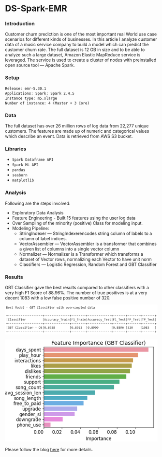 # DS-Spark-EMR

### Introduction

Customer churn prediction is one of the most important real World use case scenarios for different kinds of businesses. In this article I analyze customer data of a music service company to build a model which can predict the customer churn rate. The full dataset is 12 GB in size and to be able to analyze such a large dataset, Amazon Elastic MapReduce service is leveraged. The service is used to create a cluster of nodes with preinstalled open source tool — Apache Spark.

### Setup

```
Release: emr-5.30.1
Applications: Spark: Spark 2.4.5 
Instance type: m5.xlarge
Number of instance: 4 (Master + 3 Core)
```

### Data

The full dataset has over 26 million rows of log data from 22,277 unique customers. The features are made up of numeric and categorical values which describe an event. Data is retrieved from AWS S3 bucket.

### Libraries

* `Spark Dataframe API`
* `Spark ML API`
* `pandas`
* `seaborn`
* `matplotlib`


### Analysis

Following are the steps involved:

* Exploratory Data Analysis
* Feature Engineering - Built 15 features using the user log data
* Over Sampling of the minority (positive) Class for modeling input.
* Modeling Pipeline:
  * StringIndexer — StringIndexerencodes string column of labels to a column of label indices. 
  * VectorAssembler — VectorAssembler is a transformer that combines a given list of columns into a single vector column
  * Normalizer — Normalizer is a Transformer which transforms a dataset of Vector rows, normalizing each Vector to have unit norm
  * Classifiers — Logistic Regression, Random Forest and GBT Classifier
  
### Results

GBT Classifier gave the best results compared to other classifiers with a very high F1 Score of 88.96%. The number of true positives is at a very decent 1083 with a low false positive number of 320. 

![Best Model Results](https://github.com/mallik3006/DS-Spark-EMR/blob/master/best_model_gbt.png)

![Feature Importance](https://github.com/mallik3006/DS-Spark-EMR/blob/master/feature_importance_gbt.png)

Please follow the blog [here](https://medium.com/@mallik30/customer-churn-prediction-using-amazon-emr-and-apache-spark-a6fd37126f0b?sk=76af45e4628c64eca9a27aebd9e93ad0) for more details.
